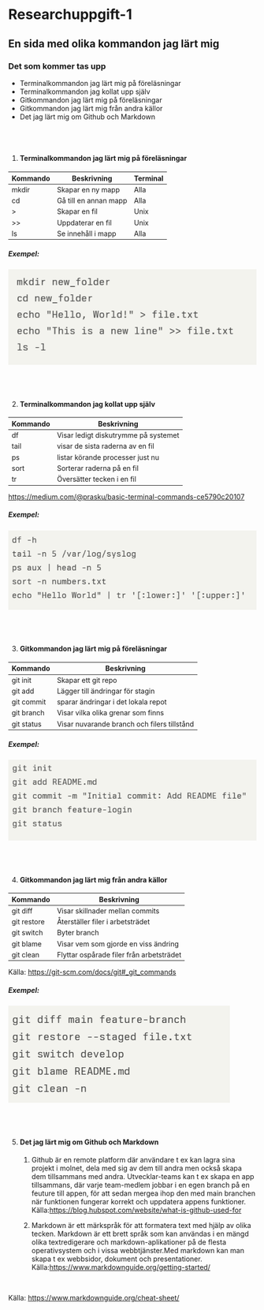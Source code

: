 # Researchuppgift-1
## En sida med olika kommandon jag lärt mig
### Det som kommer tas upp
- Terminalkommandon jag lärt mig på föreläsningar
- Terminalkommandon jag kollat upp själv
- Gitkommandon jag lärt mig på föreläsningar
- Gitkommandon jag lärt mig från andra källor
- Det jag lärt mig om Github och Markdown
 
 <br><br>
 
 1. #### Terminalkommandon jag lärt mig på föreläsningar
| Kommando | Beskrivning | Terminal |
| --- | --- | --- |
| mkdir | Skapar en ny mapp | Alla |
| cd | Gå till en annan mapp | Alla |
| > | Skapar en fil | Unix |
| >> | Uppdaterar en fil  | Unix |
| ls | Se innehåll i mapp | Alla |

##### Exempel:

![Bild med kommandoexempel](/images/commands_1.png)

<br><br>

2. #### Terminalkommandon jag kollat upp själv
| Kommando | Beskrivning |
| --- | --- |
| df | Visar ledigt diskutrymme på systemet |
| tail | visar de sista raderna av en fil |
| ps | listar körande processer just nu |
| sort | Sorterar raderna på en fil  |
| tr | Översätter tecken i en fil |

https://medium.com/@prasku/basic-terminal-commands-ce5790c20107

##### Exempel:

![Bild med kommandoexempel](/images/commands_2.png)

<br><br>

3. #### Gitkommandon jag lärt mig på föreläsningar
| Kommando | Beskrivning |
| --- | --- |
| git init | Skapar ett git repo |
| git add | Lägger till ändringar för stagin |
| git commit | sparar ändringar i det lokala repot |
| git branch | Visar vilka olika grenar som finns  |
| git status | Visar nuvarande branch och filers tillstånd  |

##### Exempel:

![Bild med kommandoexempel](/images/commands_3.png)

<br><br>

4. #### Gitkommandon jag lärt mig från andra källor
| Kommando | Beskrivning |
| --- | --- |
| git diff | Visar skillnader mellan commits |
| git restore | Återställer filer i arbetsträdet |
| git switch | Byter branch |
| git blame | Visar vem som gjorde en viss ändring |
| git clean | Flyttar ospårade filer från arbetsträdet |

Källa: https://git-scm.com/docs/git#_git_commands

##### Exempel:

![Bild med kommandoexempel](/images/commands_4.png)

<br><br>

5.  #### Det jag lärt mig om Github och Markdown
    1. Github är en remote platform där användare t ex kan lagra sina projekt i molnet, dela med sig av dem till andra men också skapa dem tillsammans med andra. Utvecklar-teams kan t ex skapa en app tillsammans, där varje team-medlem jobbar i en egen branch på en feuture till appen, för att sedan mergea ihop den med main branchen när funktionen fungerar korrekt och uppdatera appens funktioner.
    Källa:https://blog.hubspot.com/website/what-is-github-used-for
    
    2. Markdown är ett märkspråk för att formatera text med hjälp av olika tecken. Markdown är ett brett språk som kan användas i en mängd olika textredigerare och markdown-aplikationer på de flesta operativsystem och i vissa webbtjänster.Med markdown kan man skapa t ex webbsidor, dokument och presentationer.
    Källa:https://www.markdownguide.org/getting-started/

<br>

Källa: https://www.markdownguide.org/cheat-sheet/

